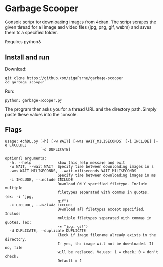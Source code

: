 # Garbage Scooper

Console script for downloading images from 4chan. The script scrapes the given thread for all image and video files (jpg, png, gif, webm) and saves them to a specified folder.

Requires python3.

## Install and run

Download:

    git clone https://github.com/zigaPerne/garbage-scooper
    cd garbage scooper
Run:

    python3 garbage-scooper.py
    
The program then asks you for a thread URL and the directory path. Simply paste these values into the console.

## Flags

    usage: 4chDL.py [-h] [-w WAIT] [-wms WAIT_MILISECONDS] [-i INCLUDE] [-e EXCLUDE]
                    [-d DUPLICATE]

    optional arguments:
      -h, --help            show this help message and exit
      -w WAIT, --wait WAIT  Specify time between downloading images in s
      -wms WAIT_MILISECONDS, --wait-miliseconds WAIT_MILISECONDS
                            Specify time between downloading images in ms
      -i INCLUDE, --include INCLUDE
                            Download ONLY specified filetype. Include multiple
                            filetypes separated with commas in quotes. (ex: -i "jpg,
                            gif")
      -e EXCLUDE, --exclude EXCLUDE
                            Download all filetypes except specified. Include
                            multiple filetypes separated with commas in quotes. (ex:
                            -e "jpg, gif")
      -d DUPLICATE, --duplicate DUPLICATE
                            Check if image filename already exists in the directory.
                            If yes, the image will not be downloaded. If no, file
                            will be replaced. Values: 1 = check; 0 = don't check;
                            Default = 1

